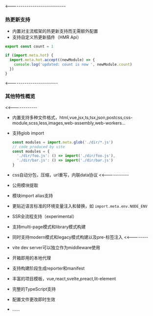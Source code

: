 
<----------------------------
  ### 热更新支持

  * 内置对主流框架的热更新支持而无需额外配置
  * 支持自定义热更新插件（HMR Api）

  <!--fragment-->
  ```javascript
  export const count = 1

  if (import.meta.hot) {
    import.meta.hot.accept((newModule) => {
      console.log('updated: count is now ', newModule.count)
    })
  }
  ```

<------------------------
  ### 其他特性概览

  <<------------
<!-- style=margin-top: 50px -->
  * 内置支持多种文件格式，html,vue,jsx,ts,tsx,json,postcss,css-module,scss,less,images,web-assembly,web-workers... 
  * 支持glob import

    ```js
    const modules = import.meta.glob('./dir/*.js')
    // code produced by vite
    const modules = {
      './dir/foo.js': () => import('./dir/foo.js'),
      './dir/bar.js': () => import('./dir/bar.js')
    }
    ```
  
  * css自动分包，压缩，url重写，内联data协议
  <<-----------
  * 公用模块提取
  * 模块import alias支持
  * 更贴近语言标准的环境变量注入和替换，如 <code>import.meta.env.NODE_ENV</code>
  * SSR全流程支持（experimental）
  * 支持multi-page模式和library模式构建
  * 同时支持modern模式和legacy模式构建以及pre-标签注入
  <<--------
  * vite dev server可以独立作为middleware使用
  * 开箱即用的本地代理
  * 支持构建阶段生成reporter和manifest
  * 丰富的项目模板，vue,react,svelte,preact,lit-element
  * 完整的TypeScript支持
  * 配置文件更改即时生效
  * ......
